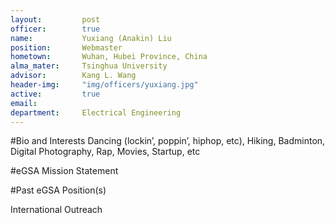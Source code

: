 ```yaml
---
layout:     	post
officer:        true
name:     	 	Yuxiang (Anakin) Liu
position: 		Webmaster
hometown: 		Wuhan, Hubei Province, China
alma_mater: 	Tsinghua University
advisor: 		Kang L. Wang
header-img: 	"img/officers/yuxiang.jpg"
active: 		true
email: 			
department: 	Electrical Engineering
---
```


#Bio and Interests
Dancing (lockin’, poppin’, hiphop, etc), Hiking, Badminton, Digital Photography, Rap, Movies, Startup, etc


#eGSA Mission Statement


#Past eGSA Position(s)

International Outreach
